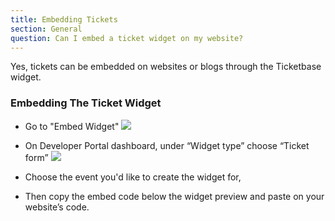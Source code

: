 ```yaml
---
title: Embedding Tickets
section: General
question: Can I embed a ticket widget on my website?
---
```


Yes, tickets can be embedded on websites or blogs through the Ticketbase widget.

### Embedding The Ticket Widget

   * Go to "Embed Widget"
     ![](http://i.imgur.com/6Qn15n7.png)
     
   * On Developer Portal dashboard, under “Widget type” choose “Ticket form”
     ![](http://i.imgur.com/3hu19Kt.png)
     
   * Choose the event you'd like to create the widget for,
     
   * Then copy the embed code below the widget preview and paste on your website’s code.
